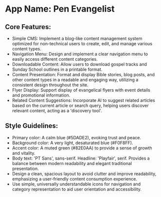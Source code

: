 # **App Name**: Pen Evangelist

## Core Features:

- Simple CMS: Implement a blog-like content management system optimized for non-technical users to create, edit, and manage various content types.
- Navigation Menu: Design and implement a clear navigation menu to easily access different content categories.
- Downloadable Content: Allow users to download gospel tracks and Sunday School outlines in a printable format.
- Content Presentation: Format and display Bible stories, blog posts, and other content types in a readable and engaging way, utilizing a consistent design throughout the site.
- Flyer Display: Support display of evangelical flyers with event details and promotional information.
- Related Content Suggestions: Incorporate AI to suggest related articles based on the current article or search query, helping users discover relevant content, acting as a 'discovery tool'.

## Style Guidelines:

- Primary color: A calm blue (#5DADE2), evoking trust and peace.
- Background color: A very light, desaturated blue (#F0F8FF).
- Accent color: A muted green (#82E0AA) to provide a sense of growth and vitality.
- Body text: 'PT Sans', sans-serif. Headline: 'Playfair', serif. Provides a balance between modern readability and elegant traditional presentation.
- Design a clean, spacious layout to avoid clutter and improve readability, emphasizing a user-friendly content consumption experience.
- Use simple, universally understandable icons for navigation and category representation to aid user orientation and accessibility.